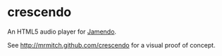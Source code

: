 # crescendo

An HTML5 audio player for [Jamendo](http://www.jamendo.com).

See <http://mrmitch.github.com/crescendo> for a visual proof of concept.